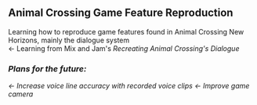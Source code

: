 Animal Crossing Game Feature Reproduction
------------
Learning how to reproduce game features found in Animal Crossing New Horizons, mainly the dialogue system
<br> ← Learning from Mix and Jam's <i>Recreating Animal Crossing's Dialogue<i/>

### Plans for the future:
← Increase voice line accuracy with recorded voice clips
← Improve game camera
